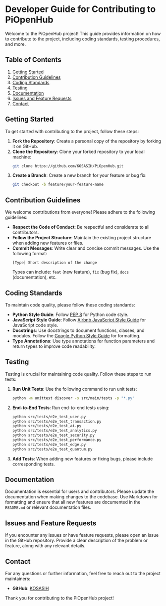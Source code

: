 # Developer Guide for Contributing to PiOpenHub

Welcome to the PiOpenHub project! This guide provides information on how to contribute to the project, including coding standards, testing procedures, and more.

## Table of Contents

1. [Getting Started](#getting-started)
2. [Contribution Guidelines](#contribution-guidelines)
3. [Coding Standards](#coding-standards)
4. [Testing](#testing)
5. [Documentation](#documentation)
6. [Issues and Feature Requests](#issues-and-feature-requests)
7. [Contact](#contact)

## Getting Started

To get started with contributing to the project, follow these steps:

1. **Fork the Repository**: Create a personal copy of the repository by forking it on GitHub.
2. **Clone the Repository**: Clone your forked repository to your local machine:
   ```bash
   git clone https://github.com/KOSASIH/PiOpenHub.git
   ```
3. **Create a Branch**: Create a new branch for your feature or bug fix:
   ```bash
   git checkout -b feature/your-feature-name
   ```

## Contribution Guidelines

We welcome contributions from everyone! Please adhere to the following guidelines:

- **Respect the Code of Conduct**: Be respectful and considerate to all contributors.
- **Follow the Project Structure**: Maintain the existing project structure when adding new features or files.
- **Commit Messages**: Write clear and concise commit messages. Use the following format:
  ```
  [Type] Short description of the change
  ```
  Types can include: `feat` (new feature), `fix` (bug fix), `docs` (documentation), etc.

## Coding Standards

To maintain code quality, please follow these coding standards:

- **Python Style Guide**: Follow [PEP 8](https://www.python.org/dev/peps/pep-0008/) for Python code style.
- **JavaScript Style Guide**: Follow [Airbnb JavaScript Style Guide](https://github.com/airbnb/javascript) for JavaScript code style.
- **Docstrings**: Use docstrings to document functions, classes, and modules. Follow the [Google Python Style Guide](https://google.github.io/styleguide/pyguide.html#38-comments-and-docstrings) for formatting.
- **Type Annotations**: Use type annotations for function parameters and return types to improve code readability.

## Testing

Testing is crucial for maintaining code quality. Follow these steps to run tests:

1. **Run Unit Tests**: Use the following command to run unit tests:
   ```bash
   python -m unittest discover -s src/main/tests -p "*.py"
   ```
2. **End-to-End Tests**: Run end-to-end tests using:
   ```bash
   python src/tests/e2e_test_user.py
   python src/tests/e2e_test_transaction.py
   python src/tests/e2e_test_ai.py
   python src/tests/e2e_test_analytics.py
   python src/tests/e2e_test_security.py
   python src/tests/e2e_test_performance.py
   python src/tests/e2e_test_edge.py
   python src/tests/e2e_test_quantum.py
   ```
3. **Add Tests**: When adding new features or fixing bugs, please include corresponding tests.

## Documentation

Documentation is essential for users and contributors. Please update the documentation when making changes to the codebase. Use Markdown for formatting and ensure that all new features are documented in the `README.md` or relevant documentation files.

## Issues and Feature Requests

If you encounter any issues or have feature requests, please open an issue in the GitHub repository. Provide a clear description of the problem or feature, along with any relevant details.

## Contact

For any questions or further information, feel free to reach out to the project maintainers:

- **GitHub**: [KOSASIH](https://github.com/KOSASIH)

Thank you for contributing to the PiOpenHub project!
